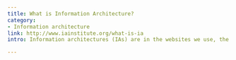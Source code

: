 ```yaml
---
title: What is Information Architecture?
category:
- Information architecture
link: http://www.iainstitute.org/what-is-ia
intro: Information architectures (IAs) are in the websites we use, the apps and software we download, the printed materials we encounter, and even the physical places we spend time in. 

---
```






